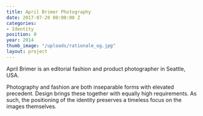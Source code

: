 ```yaml
---
title: April Brimer Photography
date: 2017-07-20 00:00:00 Z
categories:
- Identity
position: 0
year: 2014
thumb_image: "/uploads/rationale_og.jpg"
layout: project
---
```


April Brimer is an editorial fashion and product photographer in Seattle, USA.


Photography and fashion are both inseparable forms with elevated precedent. Design brings these together with equally high requirements. As such, the positioning of the identity preserves a timeless focus on the images themselves.
